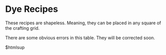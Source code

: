 # Dye Recipes

These recipes are shapeless. Meaning, they can be placed in any square of the crafting grid.

There are some obvious errors in this table. They will be corrected soon.

$htmlsup